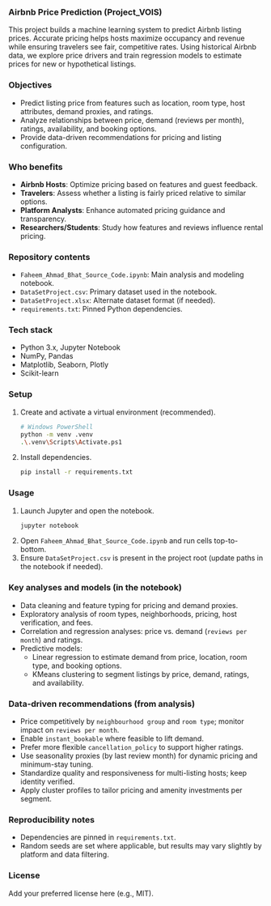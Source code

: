 ### Airbnb Price Prediction (Project_VOIS)

This project builds a machine learning system to predict Airbnb listing prices. Accurate pricing helps hosts maximize occupancy and revenue while ensuring travelers see fair, competitive rates. Using historical Airbnb data, we explore price drivers and train regression models to estimate prices for new or hypothetical listings.

### Objectives
- Predict listing price from features such as location, room type, host attributes, demand proxies, and ratings.
- Analyze relationships between price, demand (reviews per month), ratings, availability, and booking options.
- Provide data-driven recommendations for pricing and listing configuration.

### Who benefits
- **Airbnb Hosts**: Optimize pricing based on features and guest feedback.
- **Travelers**: Assess whether a listing is fairly priced relative to similar options.
- **Platform Analysts**: Enhance automated pricing guidance and transparency.
- **Researchers/Students**: Study how features and reviews influence rental pricing.

### Repository contents
- `Faheem_Ahmad_Bhat_Source_Code.ipynb`: Main analysis and modeling notebook.
- `DataSetProject.csv`: Primary dataset used in the notebook.
- `DataSetProject.xlsx`: Alternate dataset format (if needed).
- `requirements.txt`: Pinned Python dependencies.

### Tech stack
- Python 3.x, Jupyter Notebook
- NumPy, Pandas
- Matplotlib, Seaborn, Plotly
- Scikit-learn

### Setup
1. Create and activate a virtual environment (recommended).
   ```bash
   # Windows PowerShell
   python -m venv .venv
   .\.venv\Scripts\Activate.ps1
   ```
2. Install dependencies.
   ```bash
   pip install -r requirements.txt
   ```

### Usage
1. Launch Jupyter and open the notebook.
   ```bash
   jupyter notebook
   ```
2. Open `Faheem_Ahmad_Bhat_Source_Code.ipynb` and run cells top-to-bottom.
3. Ensure `DataSetProject.csv` is present in the project root (update paths in the notebook if needed).

### Key analyses and models (in the notebook)
- Data cleaning and feature typing for pricing and demand proxies.
- Exploratory analysis of room types, neighborhoods, pricing, host verification, and fees.
- Correlation and regression analyses: price vs. demand (`reviews per month`) and ratings.
- Predictive models:
  - Linear regression to estimate demand from price, location, room type, and booking options.
  - KMeans clustering to segment listings by price, demand, ratings, and availability.

### Data-driven recommendations (from analysis)
- Price competitively by `neighbourhood group` and `room type`; monitor impact on `reviews per month`.
- Enable `instant_bookable` where feasible to lift demand.
- Prefer more flexible `cancellation_policy` to support higher ratings.
- Use seasonality proxies (by last review month) for dynamic pricing and minimum-stay tuning.
- Standardize quality and responsiveness for multi-listing hosts; keep identity verified.
- Apply cluster profiles to tailor pricing and amenity investments per segment.

### Reproducibility notes
- Dependencies are pinned in `requirements.txt`.
- Random seeds are set where applicable, but results may vary slightly by platform and data filtering.

### License
Add your preferred license here (e.g., MIT).
